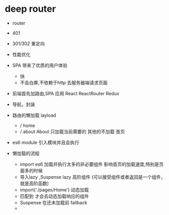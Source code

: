 # deep router

- router
- 401 
- 301/302 重定向 
- 性能优化

- SPA 带来了优质的用户体验
  - 快
  - 不会白屏,不依赖于http 去服务器端请求页面
- 前端首先加路由,SPA 应用 
  React 
  ReactRouter
  Redux 
- 导航，封装
- 路由的懒加载
   layload
   - / home 
   - / about  About 
   只加载当前需要的
   其他的不加载
   首页 
- es6 module  引入模块并且会执行 
- 懒加载的流程
  - import es6 加载并执行太多的非必要组件
    影响首页的加载速度,特别是页面多的时候 
  - 导入lazy ,Suspense 
     lazy 高阶组件 (可以接受组件或者返回是一个组件，就是高阶函数)
  - import('./pages/Home') 动态加载 
  - <Route /> 匹配到 才会去动态加载响应的组件 
  - Suspense 在还未加载前 fallback 
  - 